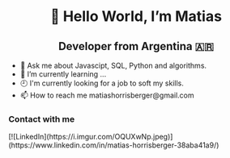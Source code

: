 
<h1 align="center">👋 Hello World, I’m Matias</h1>
<h2 align="center">Developer from Argentina 🇦🇷</h2>

<ul>
  <li>💬 Ask me about Javascipt, SQL, Python and algorithms.</li>
 <li>🌱 I’m currently learning ...</li>
  <li>🕘 I'm currently looking for a job to soft my skills.</li>
 <li>📫 How to reach me matiashorrisberger@gmail.com</li>
</ul>
<h3>Contact with me</h3>
[![LinkedIn](https://i.imgur.com/OQUXwNp.jpeg)](https://www.linkedin.com/in/matias-horrisberger-38aba41a9/)




<!---
matiashrb/matiashrb is a ✨ special ✨ repository because its `README.md` (this file) appears on your GitHub profile.
You can click the Preview link to take a look at your changes.
--->
